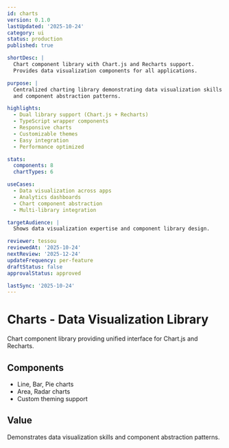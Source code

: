 ```yaml
---
id: charts
version: 0.1.0
lastUpdated: '2025-10-24'
category: ui
status: production
published: true

shortDesc: |
  Chart component library with Chart.js and Recharts support.
  Provides data visualization components for all applications.

purpose: |
  Centralized charting library demonstrating data visualization skills
  and component abstraction patterns.

highlights:
  - Dual library support (Chart.js + Recharts)
  - TypeScript wrapper components
  - Responsive charts
  - Customizable themes
  - Easy integration
  - Performance optimized

stats:
  components: 8
  chartTypes: 6

useCases:
  - Data visualization across apps
  - Analytics dashboards
  - Chart component abstraction
  - Multi-library integration

targetAudience: |
  Shows data visualization expertise and component library design.

reviewer: tessou
reviewedAt: '2025-10-24'
nextReview: '2025-12-24'
updateFrequency: per-feature
draftStatus: false
approvalStatus: approved

lastSync: '2025-10-24'
---
```


# Charts - Data Visualization Library

Chart component library providing unified interface for Chart.js and Recharts.

## Components
- Line, Bar, Pie charts
- Area, Radar charts
- Custom theming support

## Value
Demonstrates data visualization skills and component abstraction patterns.

